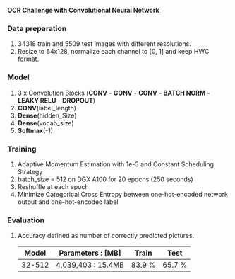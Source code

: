 **OCR Challenge with Convolutional Neural Network**

### Data preparation

1. 34318 train and 5509 test images with different resolutions.
2. Resize to 64x128, normalize each channel to [0, 1] and keep HWC format.

### Model

1. 3 x Convolution Blocks (**CONV** - **CONV** - **CONV** - **BATCH NORM** - **LEAKY RELU** - **DROPOUT**)
2. **CONV**(label_length)
3. **Dense**(hidden_Size)
4. **Dense**(vocab_size)
5. **Softmax**(-1)

### Training

1. Adaptive Momentum Estimation with 1e-3 and Constant Scheduling Strategy
2. batch_size = 512 on DGX A100 for 20 epochs (250 seconds)
3. Reshuffle at each epoch
4. Minimize Categorical Cross Entropy between one-hot-encoded network output and one-hot-encoded label

### Evaluation

1. Accuracy defined as number of correctly predicted pictures.
   
    | Model | Parameters : [MB] |  Train  | Test |
    | --- | --- | --- | --- |
    | 32-512 | 4,039,403 : 15.4MB | 83.9 % | 65.7 %  |

